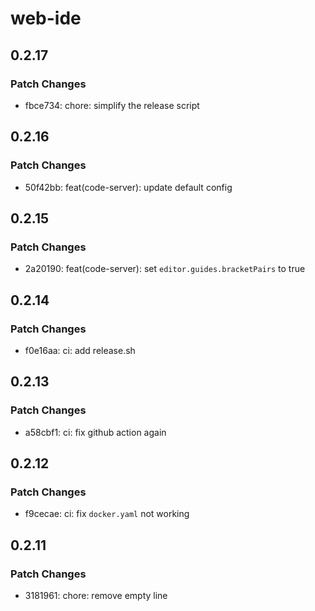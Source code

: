 # web-ide

## 0.2.17

### Patch Changes

- fbce734: chore: simplify the release script

## 0.2.16

### Patch Changes

- 50f42bb: feat(code-server): update default config

## 0.2.15

### Patch Changes

- 2a20190: feat(code-server): set `editor.guides.bracketPairs` to true

## 0.2.14

### Patch Changes

- f0e16aa: ci: add release.sh

## 0.2.13

### Patch Changes

- a58cbf1: ci: fix github action again

## 0.2.12

### Patch Changes

- f9cecae: ci: fix `docker.yaml` not working

## 0.2.11

### Patch Changes

- 3181961: chore: remove empty line
